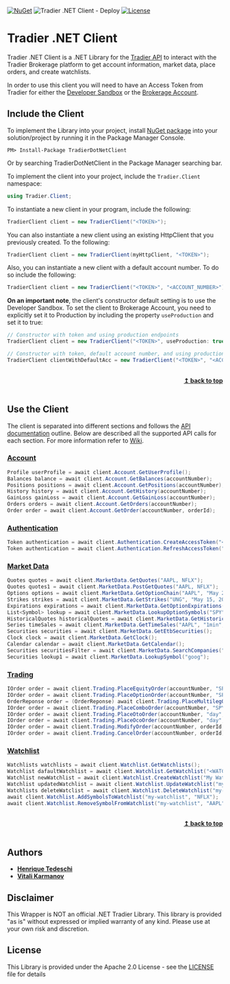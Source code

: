 [![NuGet](https://img.shields.io/nuget/v/tradier-dotnet-client.svg)](https://www.nuget.org/packages/tradier-dotnet-client/) ![Tradier .NET Client - Deploy](https://github.com/vitali-karmanov/tradier-dotnet-client/workflows/Tradier%20.NET%20Client%20-%20Deploy/badge.svg) [![License](https://img.shields.io/badge/License-Apache%202.0-blue.svg)](https://opensource.org/licenses/Apache-2.0)



# Tradier .NET Client

Tradier .NET Client is a .NET Library for the [Tradier API](https://documentation.tradier.com/) to interact with the Tradier Brokerage platform to get account information, market data, place orders, and create watchlists. 

In order to use this client you will need to have an Access Token from Tradier for either the [Developer Sandbox](https://developer.tradier.com/user/sign_up) or the [Brokerage Account](https://documentation.tradier.com/brokerage-api).

## Include the Client

To implement the Library into your project, install [NuGet package](https://www.nuget.org/packages/tradier-dotnet-client/) into your solution/project by running it in the Package Manager Console.
````
PM> Install-Package TradierDotNetClient
````
Or by searching TradierDotNetClient in the Package Manager searching bar.

To implement the client into your project, include the `Tradier.Client` namespace:
```csharp
using Tradier.Client;
```

To instantiate a new client in your program, include the following:

```csharp
TradierClient client = new TradierClient("<TOKEN>");
```

You can also instantiate a new client using an existing HttpClient that you previously created. To the following:
```csharp
TradierClient client = new TradierClient(myHttpClient, "<TOKEN>");
```

Also, you can instantiate a new client with a default account number. To do so include the following:

```csharp
TradierClient client = new TradierClient("<TOKEN>", "<ACCOUNT_NUMBER>");
```
**On an important note**, the client's constructor default setting is to use the Developer Sandbox. To set the client to Brokerage Account, you need to explicitly set it to Production by including the property `useProduction` and set it to true:

```csharp
// Constructor with token and using production endpoints
TradierClient client = new TradierClient("<TOKEN>", useProduction: true);

// Constructor with token, default account number, and using production endpoints
TradierClient clientWithDefaultAcc = new TradierClient("<TOKEN>", "<ACCOUNT_NUMBER>", useProduction: true);
```

<br/>
<div align="right">
    <b><a href="#tradier-net-client">↥ back to top</a></b>
</div>
<br/>

## Use the Client

The client is separated into different sections and follows the [API documentation](https://documentation.tradier.com/) outline. Below are described all the supported API calls for each section. For more information refer to [Wiki](https://github.com/vitali-karmanov/tradier-dotnet-client/wiki).

### [Account](https://github.com/vitali-karmanov/tradier-dotnet-client/wiki/Using-Account-methods)
```csharp
Profile userProfile = await client.Account.GetUserProfile();
Balances balance = await client.Account.GetBalances(accountNumber);
Positions positions = await client.Account.GetPositions(accountNumber);
History history = await client.Account.GetHistory(accountNumber);
GainLoss gainLoss = await client.Account.GetGainLoss(accountNumber);
Orders orders = await client.Account.GetOrders(accountNumber);
Order order = await client.Account.GetOrder(accountNumber, orderId);
```

### [Authentication](https://github.com/vitali-karmanov/tradier-dotnet-client/wiki/Using-Authentication-methods)
```csharp
Token authentication = await client.Authentication.CreateAccessToken("<CODE>");
Token authentication = await client.Authentication.RefreshAccessToken("<TOKEN>");
```

### [Market Data](https://github.com/vitali-karmanov/tradier-dotnet-client/wiki/Using-Market-Data-methods)
```csharp
Quotes quotes = await client.MarketData.GetQuotes("AAPL, NFLX");
Quotes quotes1 = await client.MarketData.PostGetQuotes("AAPL, NFLX");
Options options = await client.MarketData.GetOptionChain("AAPL", "May 27, 2020");
Strikes strikes = await client.MarketData.GetStrikes("UNG", "May 15, 2020");
Expirations expirations = await client.MarketData.GetOptionExpirations("AAPL");
List<Symbol> lookup = await client.MarketData.LookupOptionSymbols("SPY");
HistoricalQuotes historicalQuotes = await client.MarketData.GetHistoricalQuotes("AAPL", "daily", "January 1, 2020", "May 15, 2020");
Series timeSales = await client.MarketData.GetTimeSales("AAPL", "1min", "June 15, 2020", "June 22, 2020");
Securities securities = await client.MarketData.GetEtbSecurities();
Clock clock = await client.MarketData.GetClock();
Calendar calendar = await client.MarketData.GetCalendar();
Securities securitiesFilter = await client.MarketData.SearchCompanies("NY");
Securities lookup1 = await client.MarketData.LookupSymbol("goog");
```
### [Trading](https://github.com/vitali-karmanov/tradier-dotnet-client/wiki/Using-Trading-methods)

```csharp
IOrder order = await client.Trading.PlaceEquityOrder(accountNumber, "SPY", "buy", 10, "limit", "day", 1.00, preview: true);
IOrder order = await client.Trading.PlaceOptionOrder(accountNumber, "SPY", "SPY140118C00195000", "buy_to_open", 10, "market", "day", preview: true);
OrderReponse order = (OrderReponse) await client.Trading.PlaceMultilegOrder(accountNumber, symbol, "debit", "day", new List<(string, string, int)> { ("WMT200717C00129000", "buy_to_open", 1), ("WMT200717C00132000", "sell_to_open", 1) }, 1.30);
IOrder order = await client.Trading.PlaceComboOrder(accountNumber, "SPY", "limit", "day", new List<(string, string, int)> { ("SPY", "buy", 1), ("SPY140118C00195000", "buy_to_open", 1) }, 1.00);
IOrder order = await client.Trading.PlaceOtoOrder(accountNumber, "day", new List<(string, int, string, string, string, double?, double?)> { ("SPY", 1, "limit", "SPY140118C00195000", "buy_to_open", 1.00, null), ("SPY", 1, "limit", "SPY140118C00195000", "sell_to_close", 1.10, null) });
IOrder order = await client.Trading.PlaceOcoOrder(accountNumber, "day", new List<(string, int, string, string, string, double?, double?)> { ("SPY", 1, "limit", "SPY140118C00195000", "buy_to_open", 1.00, null), ("SPY", 1, "limit", "SPY140118C00195000", "sell_to_close", 1.10, null) });
IOrder order = await client.Trading.ModifyOrder(accountNumber, orderId, "limit", "day", 1.00, 1.00);
IOrder order = await client.Trading.CancelOrder(accountNumber, orderId);
```

### [Watchlist](https://github.com/vitali-karmanov/tradier-dotnet-client/wiki/Using-Watchlist-methods)

```csharp
Watchlists watchlists = await client.Watchlist.GetWatchlists();
Watchlist dafaultWatchlist = await client.Watchlist.GetWatchlist("<WATCHLIST_ID>");
Watchlist newWatchlist = await client.Watchlist.CreateWatchlist("My Watchlist", "AAPL,IBM");
Watchlist updatedWatchlist = await client.Watchlist.UpdateWatchlist("my-watchlist", "My First Watchlist", "SPY");
Watchlists deleteWatclist = await client.Watchlist.DeleteWatchlist("my-watchlist");
await client.Watchlist.AddSymbolsToWatchlist("my-watchlist", "NFLX");
await client.Watchlist.RemoveSymbolFromWatchlist("my-watchlist", "AAPL");
```

<br/>
<div align="right">
    <b><a href="#tradier-net-client">↥ back to top</a></b>
</div>
<br/>

## Authors

* **[Henrique Tedeschi](https://github.com/htedeschi)**
* **[Vitali Karmanov](https://github.com/vitali-karmanov)**

## Disclaimer

This Wrapper is NOT an official .NET Tradier Library. This library is provided "as is" without expressed or implied warranty of any kind. Please use at your own risk and discretion.

## License
This Library is provided under the Apache 2.0 License - see the [LICENSE](https://github.com/vitali-karmanov/tradier-dotnet-client/blob/master/LICENSE) file for details
